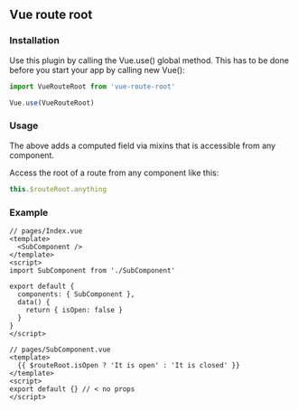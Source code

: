 ## Vue route root

### Installation

Use this plugin by calling the Vue.use() global method. This has to be done before you start your app by calling new Vue():
```javascript
import VueRouteRoot from 'vue-route-root'

Vue.use(VueRouteRoot)
```

### Usage

The above adds a computed field via mixins that is accessible from any component.

Access the root of a route from any component like this:

```javascript
this.$routeRoot.anything
```

### Example

```vue
// pages/Index.vue
<template>
  <SubComponent />
</template>
<script>
import SubComponent from './SubComponent'

export default {
  components: { SubComponent },
  data() {
    return { isOpen: false }
  }
}
</script>
```

```vue
// pages/SubComponent.vue
<template>
  {{ $routeRoot.isOpen ? 'It is open' : 'It is closed' }}
</template>
<script>
export default {} // < no props
</script>
```
